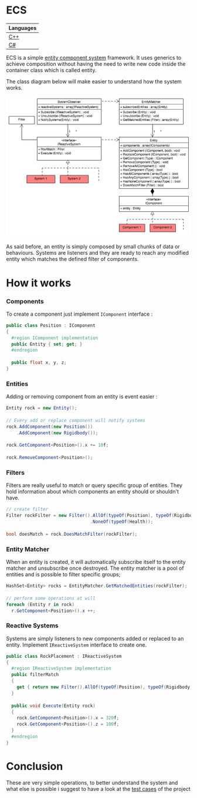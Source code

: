 # ECS

|Languages|
|---|
|[C++](https://github.com/adizhavo/ECS_Cpp)|
|[C#](https://github.com/adizhavo/ECS)|

ECS is a simple [entity component system](https://en.wikipedia.org/wiki/Entity_component_system) framework.
It uses generics to achieve composition without having the need to write new code inside the container class which is called entity.

The class diagram below will make easier to understand how the system works. 

<div style="text-align:center"><img src ="/Diagrams/ECS_ClassDiagram.png?raw=true" /></div>


As said before, an entity is simply composed by small chunks of data or behaviours. 
Systems are listeners and they are ready to reach any modified entity which matches the defined filter of components.

# How it works

### Components
To create a component just implement ```IComponent``` interface :

```C#
public class Position : IComponent
{
  #region IComponent implementation
  public Entity { set; get; }
  #endregion
  
  public float x, y, z;
}
```

### Entities
Adding or removing component from an entity is event easier :

```C#
Entity rock = new Entity();

// Every add or replace component will notify systems
rock.AddComponent(new Position())
    .AddComponent(new Rigidbody());

rock.GetComponent<Position>().x += 10f;

rock.RemoveComponent<Position>();
```

### Filters
Filters are really useful to match or query specific group of entities.
They hold information about which components an entity should or shouldn't have.

```C#
// create filter
Filter rockFilter = new Filter().AllOf(typeOf(Position), typeOf(Rigidbody))
                                .NoneOf(typeOf(Health));

bool doesMatch = rock.DoesMatchFilter(rockFilter);
```

### Entity Matcher
When an entity is created, it will automatically subscribe itself to the entity matcher and unsubscribe once destroyed.
The entity matcher is a pool of entities and is possible to filter specific groups;

```C#
HashSet<Entity> rocks = EntityMatcher.GetMatchedEntities(rockFilter);

// perform some operations at will
foreach (Entity r in rock)
  r.GetComponent<Position>().x ++;
```
### Reactive Systems
Systems are simply listeners to new components added or replaced to an entity.
Implement ```IReactiveSystem``` interface to create one.

```C#
public class RockPlacement : IReactiveSystem
{
  #region IReactiveSystem implementation
  public filterMatch 
  {
    get { return new Filter().AllOf(typeOf(Position), typeOf(Rigidbody)); }
  }
  
  public void Execute(Entity rock)
  {
    rock.GetComponent<Position>().x = 320f; 
    rock.GetComponent<Position>().z = 100f; 
  }
  #endregion
}
```
# Conclusion
These are very simple operations, to better understand the system and what else is possible i suggest to have a look at the [test cases](/ECSTests/) of the project

